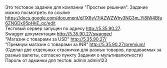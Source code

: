 Это тестовое задание для компании "Простые решения".
Задание можно посмотреть по ссылке https://docs.google.com/document/d/1X8yV7jAZWZWhy3NG3m_Yi8lW4Bfa6ZNGDx95pHkE_qc/edit  
Тестовый сервер запущен по адресу http://5.35.90.27.  
Swagger документация http://5.35.90.27/swagger/  
"Магазин с товарами за USD" http://5.35.90.27/  
"Премиум магазин с товарами за INR" http://5.35.90.27/premium/  
(Сделал две отдельных странички для разных товаров, продаваемых за разные валюты, согласно пункту Задания о мультивалютности)  
Пароль от админки для тестов: admin admin123  
